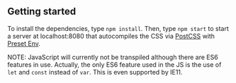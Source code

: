 ## Getting started

To install the dependencies, type `npm install`. Then, type `npm start` to start a server at localhost:8080 that autocompiles the CSS via [PostCSS](https://github.com/postcss/postcss) with [Preset Env](https://preset-env.cssdb.org/).

NOTE: JavaScript will currently not be transpiled although there are ES6 features in use. Actually, the only ES6 feature used in the JS is the use of
`let` and `const` instead of `var`. This is even supported by IE11.